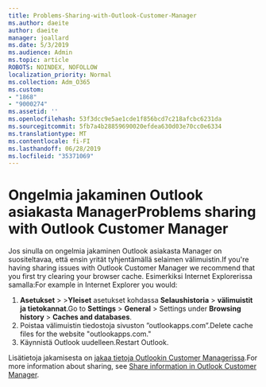 ```yaml
---
title: Problems-Sharing-with-Outlook-Customer-Manager
ms.author: daeite
author: daeite
manager: joallard
ms.date: 5/3/2019
ms.audience: Admin
ms.topic: article
ROBOTS: NOINDEX, NOFOLLOW
localization_priority: Normal
ms.collection: Adm_O365
ms.custom:
- "1868"
- "9000274"
ms.assetid: ''
ms.openlocfilehash: 53f3dcc9e5ae1cde1f856bcd7c218afcbc6231da
ms.sourcegitcommit: 5fb7a4b28859690020efdea630d03e70cc0e6334
ms.translationtype: MT
ms.contentlocale: fi-FI
ms.lasthandoff: 06/28/2019
ms.locfileid: "35371069"
---
```

# <a name="problems-sharing-with-outlook-customer-manager"></a><span data-ttu-id="a9449-102">Ongelmia jakaminen Outlook asiakasta Manager</span><span class="sxs-lookup"><span data-stu-id="a9449-102">Problems sharing with Outlook Customer Manager</span></span>

<span data-ttu-id="a9449-103">Jos sinulla on ongelmia jakaminen Outlook asiakasta Manager on suositeltavaa, että ensin yrität tyhjentämällä selaimen välimuistin.</span><span class="sxs-lookup"><span data-stu-id="a9449-103">If you're having sharing issues with Outlook Customer Manager we recommend that you first try clearing your browser cache.</span></span> <span data-ttu-id="a9449-104">Esimerkiksi Internet Explorerissa samalla:</span><span class="sxs-lookup"><span data-stu-id="a9449-104">For example in Internet Explorer you would:</span></span>

1. <span data-ttu-id="a9449-105">**Asetukset** > >**Yleiset** asetukset kohdassa **Selaushistoria** > **välimuistit ja tietokannat**.</span><span class="sxs-lookup"><span data-stu-id="a9449-105">Go to **Settings** > **General** > Settings under **Browsing history** > **Caches and databases**.</span></span>
2. <span data-ttu-id="a9449-106">Poistaa välimuistin tiedostoja sivuston ”outlookapps.com”.</span><span class="sxs-lookup"><span data-stu-id="a9449-106">Delete cache files for the website "outlookapps.com."</span></span>
3. <span data-ttu-id="a9449-107">Käynnistä Outlook uudelleen.</span><span class="sxs-lookup"><span data-stu-id="a9449-107">Restart Outlook.</span></span>

<span data-ttu-id="a9449-108">Lisätietoja jakamisesta on [jakaa tietoja Outlookin Customer Managerissa](https://support.office.com/article/4f26cc69-67da-4cd5-b344-02d1a4799310%20).</span><span class="sxs-lookup"><span data-stu-id="a9449-108">For more information about sharing, see [Share information in Outlook Customer Manager](https://support.office.com/article/4f26cc69-67da-4cd5-b344-02d1a4799310%20).</span></span>